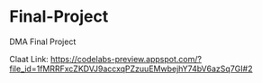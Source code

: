 # Final-Project
DMA Final Project


Claat Link: https://codelabs-preview.appspot.com/?file_id=1fMRRFxcZKDVJ9accxqPZzuuEMwbejhY74bV6azSq7GI#2
